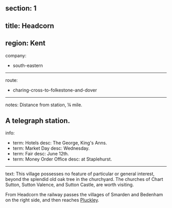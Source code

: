 section: 1
----
title: Headcorn
----
region: Kent
----
company:
- south-eastern
----
route:
- charing-cross-to-folkestone-and-dover
----
notes: Distance from station, ¼ mile.

A telegraph station.
----
info:
- term: Hotels
  desc: The George, King's Anns.
- term: Market Day
  desc: Wednesday.
- term: Fair
  desc: June 12th.
- term: Money Order Office
  desc: at Staplehurst.
----
text: This village possesses no feature of particular or general interest, beyond the splendid old oak tree in the churchyard. The churches of Chart Sutton, Sutton Valence, and Sutton Castle, are worth visiting.

From Headcorn the railway passes the villages of Smarden and Bedenham on the right side, and then reaches [Pluckley](/stations/pluckley).
